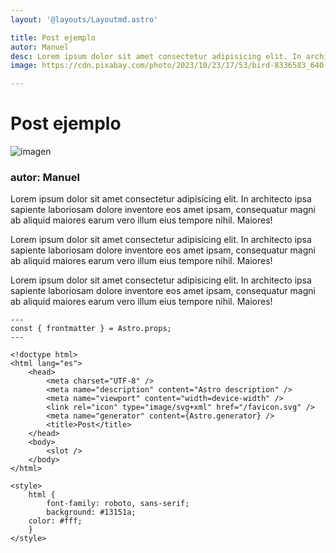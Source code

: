 ```yaml
---
layout: '@layouts/Layoutmd.astro'

title: Post ejemplo
autor: Manuel
desc: Lorem ipsum dolor sit amet consectetur adipisicing elit. In architecto ipsa sapiente laboriosam dolore inventore eos amet ipsam, consequatur magni ab aliquid maiores earum vero illum eius tempore nihil. Maiores!
image: https://cdn.pixabay.com/photo/2023/10/23/17/53/bird-8336583_640.jpg

---
```


# Post ejemplo
![imagen](https://cdn.pixabay.com/photo/2023/10/23/17/53/bird-8336583_640.jpg)

### autor: Manuel

Lorem ipsum dolor sit amet consectetur adipisicing elit. In architecto ipsa sapiente laboriosam dolore inventore eos amet ipsam, consequatur magni ab aliquid maiores earum vero illum eius tempore nihil. Maiores!

Lorem ipsum dolor sit amet consectetur adipisicing elit. In architecto ipsa sapiente laboriosam dolore inventore eos amet ipsam, consequatur magni ab aliquid maiores earum vero illum eius tempore nihil. Maiores!

Lorem ipsum dolor sit amet consectetur adipisicing elit. In architecto ipsa sapiente laboriosam dolore inventore eos amet ipsam, consequatur magni ab aliquid maiores earum vero illum eius tempore nihil. Maiores!

~~~astro
---
const { frontmatter } = Astro.props;
---

<!doctype html>
<html lang="es">
	<head>
		<meta charset="UTF-8" />
		<meta name="description" content="Astro description" />
		<meta name="viewport" content="width=device-width" />
		<link rel="icon" type="image/svg+xml" href="/favicon.svg" />
		<meta name="generator" content={Astro.generator} />
		<title>Post</title>
	</head>
	<body>
		<slot />
	</body>
</html>

<style>
	html {
		font-family: roboto, sans-serif;
		background: #13151a;
    color: #fff;
	}
</style>

~~~